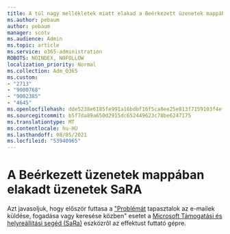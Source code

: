 ```yaml
---
title: A túl nagy mellékletek miatt elakad a Beérkezett üzenetek mappában
ms.author: pebaum
author: pebaum
manager: scotv
ms.audience: Admin
ms.topic: article
ms.service: o365-administration
ROBOTS: NOINDEX, NOFOLLOW
localization_priority: Normal
ms.collection: Adm_O365
ms.custom:
- "2713"
- "9000768"
- "9002385"
- "4645"
ms.openlocfilehash: dde5238e6185fe991a16bdbf16f5ca8ee25e813f7159103f4efbba2d2cd9d7c5
ms.sourcegitcommit: b5f7da89a650d2915dc652449623c78be6247175
ms.translationtype: MT
ms.contentlocale: hu-HU
ms.lasthandoff: 08/05/2021
ms.locfileid: "53940965"
---
```

# <a name="fix-messages-that-are-stuck-in-the-outbox-with-sara"></a>A Beérkezett üzenetek mappában elakadt üzenetek SaRA

Azt javasoljuk, hogy először futtasa a ["Problémát](https://aka.ms/SaRA-OutlookSendReceive) tapasztalok az e-mailek küldése, fogadása vagy keresése közben" esetet a [Microsoft Támogatási és helyreállítási segéd (SaRa)](https://diagnostics.office.com/#/) eszközről az effektust futtató gépre.

